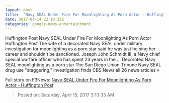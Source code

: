 ```yaml
---
layout: post
title:  "Navy SEAL Under Fire For Moonlighting As Porn Actor - Huffington Post"
date: 2017-04-14 22:10:33Z
categories: google-news-entertaintment
---
```


Huffington Post Navy SEAL Under Fire For Moonlighting As Porn Actor Huffington Post The wife of a decorated Navy SEAL under military investigation for moonlighting as a porn star said he was just helping her career and shouldn't be sanctioned. Joseph John Schmidt III, a Navy chief special warfare officer who has spent 23 years in the ... Decorated Navy SEAL moonlighting as a porn star The San Diego Union-Tribune Navy SEAL drug use "staggering," investigation finds CBS News all 26 news articles »


Full story on F3News: [Navy SEAL Under Fire For Moonlighting As Porn Actor - Huffington Post](http://www.f3nws.com/n/dfDKnH)

> Posted on: Saturday, April 15, 2017 3:10:33 AM
